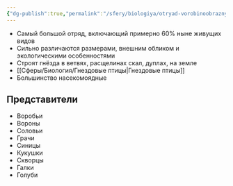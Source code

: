 ```yaml
---
{"dg-publish":true,"permalink":"/sfery/biologiya/otryad-vorobinoobraznye/","tags":["Зоология"]}
---
```


- Самый большой отряд, включающий примерно 60% ныне живущих видов
- Сильно различаются размерами, внешним обликом и экологическими особенностями
- Строят гнёзда в ветвях, расщелинах скал, дуплах, на земле
- [[Сферы/Биология/Гнездовые птицы\|Гнездовые птицы]] 
- Большинство насекомоядные
## Представители 
- Воробьи
- Вороны
- Соловьи 
- Грачи
- Синицы
- Кукушки
- Скворцы
- Галки
- Голуби